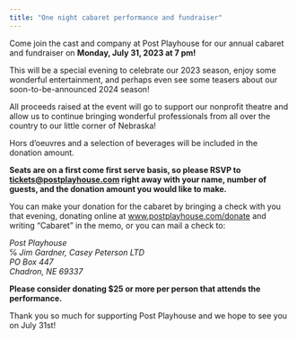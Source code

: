 ```yaml
---
title: "One night cabaret performance and fundraiser"
---
```


Come join the cast and company at Post Playhouse for our annual cabaret and fundraiser on **Monday, July 31, 2023 at 7 pm!**

This will be a special evening to celebrate our 2023 season, enjoy some wonderful entertainment, and perhaps even see some teasers about our soon-to-be-announced 2024 season!

All proceeds raised at the event will go to support our nonprofit theatre and allow us to continue bringing wonderful professionals from all over the country to our little corner of Nebraska!

Hors d’oeuvres and a selection of beverages will be included in the donation amount.

**Seats are on a first come first serve basis, so please RSVP to [tickets@postplayhouse.com](mailto:tickets@postplayhouse.com) right away with your name, number of guests, and the donation amount you would like to make.**

You can make your donation for the cabaret by bringing a check with you that evening, donating online at www.postplayhouse.com/donate and writing “Cabaret” in the memo, or you can mail a check to:

_Post Playhouse  
℅ Jim Gardner, Casey Peterson LTD  
PO Box 447  
Chadron, NE 69337_

**Please consider donating $25 or more per person that attends the performance.**

Thank you so much for supporting Post Playhouse and we hope to see you on July 31st!
